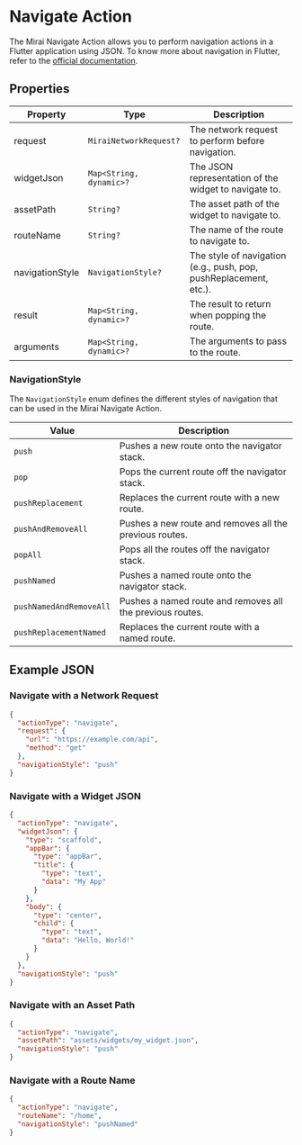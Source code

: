 # Navigate Action

The Mirai Navigate Action allows you to perform navigation actions in a Flutter application using JSON.
To know more about navigation in Flutter, refer to the [official documentation](https://api.flutter.dev/flutter/widgets/Navigator-class.html).

## Properties

| Property         | Type                    | Description                                                                 |
|------------------|-------------------------|-----------------------------------------------------------------------------|
| request          | `MiraiNetworkRequest?`  | The network request to perform before navigation.                           |
| widgetJson       | `Map<String, dynamic>?` | The JSON representation of the widget to navigate to.                       |
| assetPath        | `String?`               | The asset path of the widget to navigate to.                                |
| routeName        | `String?`               | The name of the route to navigate to.                                       |
| navigationStyle  | `NavigationStyle?`      | The style of navigation (e.g., push, pop, pushReplacement, etc.).           |
| result           | `Map<String, dynamic>?` | The result to return when popping the route.                                |
| arguments        | `Map<String, dynamic>?` | The arguments to pass to the route.                                         |


### NavigationStyle

The `NavigationStyle` enum defines the different styles of navigation that can be used in the Mirai Navigate Action.

| Value                   | Description                                               |
|-------------------------|-----------------------------------------------------------|
| `push`                  | Pushes a new route onto the navigator stack.              |
| `pop`                   | Pops the current route off the navigator stack.           |
| `pushReplacement`       | Replaces the current route with a new route.              |
| `pushAndRemoveAll`      | Pushes a new route and removes all the previous routes.   |
| `popAll`                | Pops all the routes off the navigator stack.              |
| `pushNamed`             | Pushes a named route onto the navigator stack.            |
| `pushNamedAndRemoveAll` | Pushes a named route and removes all the previous routes. |
| `pushReplacementNamed`  | Replaces the current route with a named route.            |

## Example JSON

### Navigate with a Network Request

```json
{
  "actionType": "navigate",
  "request": {
    "url": "https://example.com/api",
    "method": "get"
  },
  "navigationStyle": "push"
}
```

### Navigate with a Widget JSON

```json
{
  "actionType": "navigate",
  "widgetJson": {
    "type": "scaffold",
    "appBar": {
      "type": "appBar",
      "title": {
        "type": "text",
        "data": "My App"
      }
    },
    "body": {
      "type": "center",
      "child": {
        "type": "text",
        "data": "Hello, World!"
      }
    }
  },
  "navigationStyle": "push"
}
```

### Navigate with an Asset Path

```json
{
  "actionType": "navigate",
  "assetPath": "assets/widgets/my_widget.json",
  "navigationStyle": "push"
}
```

### Navigate with a Route Name

```json
{
  "actionType": "navigate",
  "routeName": "/home",
  "navigationStyle": "pushNamed"
}
```